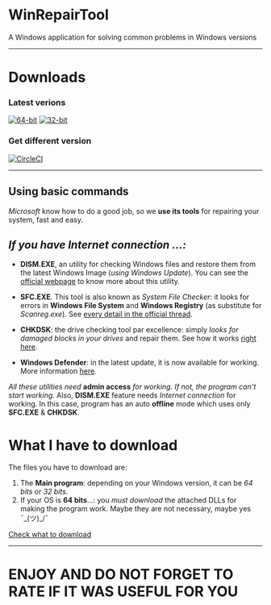 # WinRepairTool
A Windows application for solving common problems in Windows versions

-------------
# Downloads

### Latest verions
[![64-bit](https://img.shields.io/badge/Download%20(x64)-latest-green.svg)](https://github.com/Javinator9889/WinRepairTool/raw/master/WinRepairTool%20(x64).exe)
[![32-bit](https://img.shields.io/badge/Download%20(x86)-latest-green.svg)](https://github.com/Javinator9889/WinRepairTool/raw/master/WinRepairTool%20(x86).exe)

### Get different version

[![CircleCI](https://img.shields.io/badge/Downloads-See%20releases-green.svg)](https://goo.gl/u75kUh)

------------

## Using basic commands
*Microsoft* know how to do a good job, so we **use its tools** for repairing your system, fast and easy.





## *If you have Internet connection ...:*

+ **DISM.EXE**, an utility for checking Windows files and restore them from the latest Windows Image (*using Windows Update*). You can see the [official webpage](https://msdn.microsoft.com/en-us/library/hh825236.aspx) to know more about this utility.

+ **SFC.EXE**. This tool is also known as *System File Checker*: it looks for errors in **Windows File System** and **Windows Registry** (as substitute for *Scanreg.exe*). See [every detail in the official thread](https://support.microsoft.com/en-us/help/929833/use-the-system-file-checker-tool-to-repair-missing-or-corrupted-system).

+ **CHKDSK**: the drive checking tool par excellence: simply *looks for damaged blocks in your drives* and repair them. See how it works [right here](https://technet.microsoft.com/en-us/library/cc730714(v=ws.10).aspx).

+ **Windows Defender**: in the latest update, it is now available for working. More information [here](https://technet.microsoft.com/en-us/library/gg131918.aspx).


*All these utilities need* **admin access** *for working. If not, the program can't start working*. Also, **DISM.EXE** feature needs *Internet connection* for working. In this case, program has an auto **offline** mode which uses only **SFC.EXE** & **CHKDSK**.



# What I have to download

The files you have to download are:

1. The **Main program**: depending on your Windows version, it can be *64 bits* or *32 bits*.
2. If your OS is **64 bits**...: you *must download* the attached DLLs for making the program work. Maybe they are not necessary, maybe yes ¯\_(ツ)_/¯

[Check what to download](https://github.com/Javinator9889/WinRepairTool#downloads)

----------

# ENJOY AND DO NOT FORGET TO RATE IF IT WAS USEFUL FOR YOU

